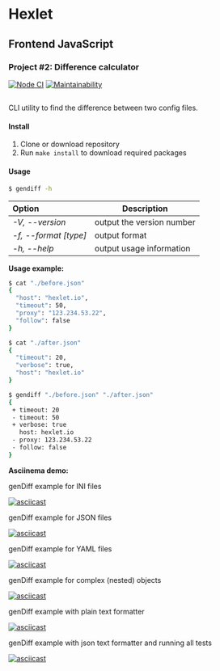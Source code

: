 # Hexlet

## Frontend JavaScript

### Project #2: Difference calculator

[![Node CI](https://github.com/alekseyvlivanov/difference-calculator/workflows/Node%20CI/badge.svg)](https://github.com/alekseyvlivanov/difference-calculator/actions)
[![Maintainability](https://api.codeclimate.com/v1/badges/d93b7e06d2fe0696739c/maintainability)](https://codeclimate.com/github/alekseyvlivanov/difference-calculator/maintainability)

##

CLI utility to find the difference between two config files.

#### Install

1. Clone or download repository
2. Run `make install` to download required packages

#### Usage

```bash
$ gendiff -h
```

| Option                | Description               |
| :-------------------- | ------------------------- |
| _-V, --version_       | output the version number |
| _-f, --format [type]_ | output format             |
| _-h, --help_          | output usage information  |

**Usage example:**

```bash
$ cat "./before.json"
{
  "host": "hexlet.io",
  "timeout": 50,
  "proxy": "123.234.53.22",
  "follow": false
}
```

```bash
$ cat "./after.json"
{
  "timeout": 20,
  "verbose": true,
  "host": "hexlet.io"
}
```

```bash
$ gendiff "./before.json" "./after.json"
{
 + timeout: 20
 - timeout: 50
 + verbose: true
   host: hexlet.io
 - proxy: 123.234.53.22
 - follow: false
}
```

**Asciinema demo:**

genDiff example for INI files

[![asciicast](https://asciinema.org/a/SFLkBwLlgoM6OyTe4Cex9y8ni.svg)](https://asciinema.org/a/SFLkBwLlgoM6OyTe4Cex9y8ni)

genDiff example for JSON files

[![asciicast](https://asciinema.org/a/dsF3MurSVVlgXTgRATi79ID7k.svg)](https://asciinema.org/a/dsF3MurSVVlgXTgRATi79ID7k)

genDiff example for YAML files

[![asciicast](https://asciinema.org/a/OmhOSm1fQnmQfucwGwOQwYXH0.svg)](https://asciinema.org/a/OmhOSm1fQnmQfucwGwOQwYXH0)

genDiff example for complex (nested) objects

[![asciicast](https://asciinema.org/a/0HIlZIKLKtwPSD2rPlwOd8ro3.svg)](https://asciinema.org/a/0HIlZIKLKtwPSD2rPlwOd8ro3)

genDiff example with plain text formatter

[![asciicast](https://asciinema.org/a/oVdqliPfIvBzyGrJ7kZHE3KUK.svg)](https://asciinema.org/a/oVdqliPfIvBzyGrJ7kZHE3KUK)

genDiff example with json text formatter and running all tests

[![asciicast](https://asciinema.org/a/5lriewRoPgCdqKiN4kFGZZIn2.svg)](https://asciinema.org/a/5lriewRoPgCdqKiN4kFGZZIn2)
